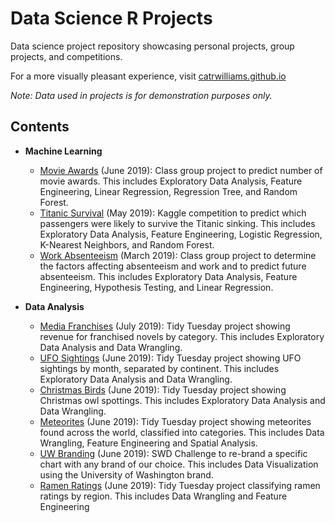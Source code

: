 # Data Science R Projects
Data science project repository showcasing personal projects, group projects, and competitions.

For a more visually pleasant experience, visit [catrwilliams.github.io](https://catrwilliams.github.io/)

*Note: Data used in projects is for demonstration purposes only.*

## Contents
- **Machine Learning**
  - [Movie Awards](Movie%20Awards.Rmd) (June 2019): Class group project to predict number of movie awards. This includes Exploratory Data Analysis, Feature Engineering, Linear Regression, Regression Tree, and Random Forest.
  - [Titanic Survival](Titanic.Rmd) (May 2019): Kaggle competition to predict which passengers were likely to survive the Titanic sinking. This includes Exploratory Data Analysis, Feature Engineering, Logistic Regression, K-Nearest Neighbors, and Random Forest.
  - [Work Absenteeism](Work%20Absenteeism.ipynb) (March 2019): Class group project to determine the factors affecting absenteeism and work and to predict future absenteeism. This includes Exploratory Data Analysis, Feature Engineering, Hypothesis Testing, and Linear Regression.

- **Data Analysis**
  - [Media Franchises](tidytuesday/Media-Franchises.Rmd) (July 2019): Tidy Tuesday project showing revenue for franchised novels by category. This includes Exploratory Data Analysis and Data Wrangling.
  - [UFO Sightings](tidytuesday/UFO_Sightings.Rmd) (June 2019): Tidy Tuesday project showing UFO sightings by month, separated by continent. This includes Exploratory Data Analysis and Data Wrangling.
  - [Christmas Birds](tidytuesday/Christmas_Birds.Rmd) (June 2019): Tidy Tuesday project showing Christmas owl spottings. This includes Exploratory Data Analysis and Data Wrangling.
  - [Meteorites](tidytuesday/Meteorites.Rmd) (June 2019): Tidy Tuesday project showing meteorites found across the world, classified into categories. This includes Data Wrangling, Feature Engineering and Spatial Analysis.
  - [UW Branding](SWDchallenges/Branding.Rmd) (June 2019): SWD Challenge to re-brand a specific chart with any brand of our choice. This includes Data Visualization using the University of Washington brand.
  - [Ramen Ratings](tidytuesday/Ramen_Ratings.Rmd) (June 2019): Tidy Tuesday project classifying ramen ratings by region. This includes Data Wrangling and Feature Engineering
